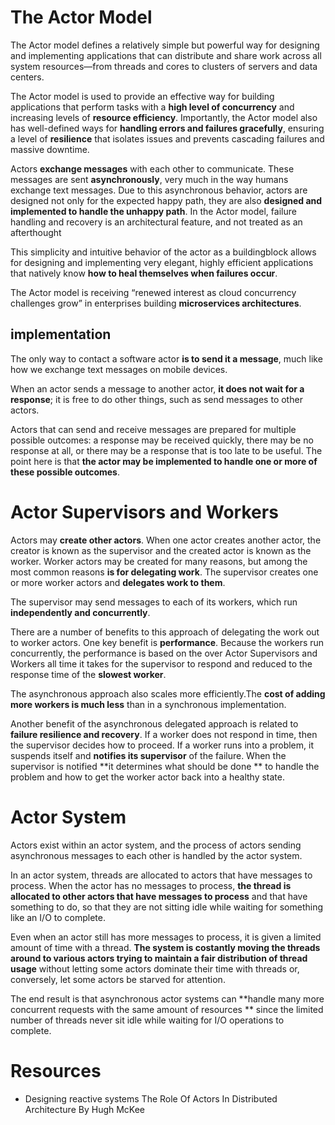 

# The Actor Model

The Actor model defines a relatively simple but powerful way for designing and implementing applications that can distribute and share work across all system resources—from threads and cores to clusters of servers and data centers. 
 
The Actor model is used to provide an effective way for building applications that perform tasks with a **high level of concurrency** and increasing levels of **resource efficiency**. Importantly, the Actor model also has well-defined ways for **handling errors and failures gracefully**, ensuring a level of **resilience** that isolates issues and prevents cascading failures and massive downtime.

Actors **exchange messages** with each other to communicate. These messages are sent **asynchronously**, very much in the way humans exchange text messages. Due to this asynchronous behavior, actors are designed not only for the expected happy path, they are also **designed and implemented to handle the unhappy path**. In the Actor model, failure handling and recovery is an architectural feature, and not treated as an afterthought

This simplicity and intuitive behavior of the actor as a buildingblock allows for designing and implementing very elegant, highly efficient applications that natively know **how to heal themselves when failures occur**.

The Actor model is receiving “renewed interest as cloud concurrency challenges grow” in enterprises building **microservices architectures**.

## implementation

The only way to contact a software actor **is to send it a message**, much like how we exchange text messages on mobile devices. 

When an actor sends a message to another actor, **it does not wait for a response**; it is free to do other things, such as send messages to other actors.

Actors that can send and receive messages are prepared for multiple possible outcomes: a response may be received quickly, there may be no response at all, or there may be a response that is too late to be useful. The point here is that **the actor may be implemented to handle one or more of these possible outcomes**.

# Actor Supervisors and Workers

Actors may **create other actors**. When one actor creates another actor, the creator is known as the supervisor and the created actor is known as the worker. Worker actors may be created for many reasons, but among the most common reasons **is for delegating work**. The supervisor creates one or more worker actors and **delegates work to them**.

The supervisor may send messages to each of its workers, which run **independently and concurrently**.


There are a number of benefits to this approach of delegating the work out to worker actors. One key benefit is **performance**. Because the workers run concurrently, the performance is based on the over Actor Supervisors and Workers all time it takes for the supervisor to respond and reduced to the response time of the **slowest worker**.

The asynchronous approach also scales more efficiently.The **cost of adding more workers is much less** than in a synchronous implementation.

Another benefit of the asynchronous delegated approach is related to **failure resilience and recovery**.  If a
worker does not respond in time, then the supervisor decides how to proceed. If a worker runs into a problem, it suspends itself and **notifies its supervisor** of the failure. When the supervisor is notified **it determines what should be done ** to handle the problem and how to get the worker actor back into a healthy state.


# Actor System

Actors exist within an actor system, and the process of actors sending asynchronous messages to each other is handled by the actor system.

In an actor system, threads are allocated to actors that have messages to process. When the actor has no messages to process, **the thread is allocated to other actors that have messages to process** and that have something to do, so that they are not sitting idle while waiting for something like an I/O to complete.

Even when an actor still has more messages to process, it is given a limited amount of time with a thread. **The system is costantly moving the threads around to various actors trying to maintain a fair distribution of thread usage** without letting some actors dominate their time with threads or, conversely, let some actors be starved for attention.

The end result is that asynchronous actor systems can **handle many more concurrent requests with the same amount of resources ** since the limited number of threads never sit idle while waiting for I/O operations to complete.

# Resources

* Designing reactive systems The Role Of Actors In Distributed Architecture By Hugh McKee
